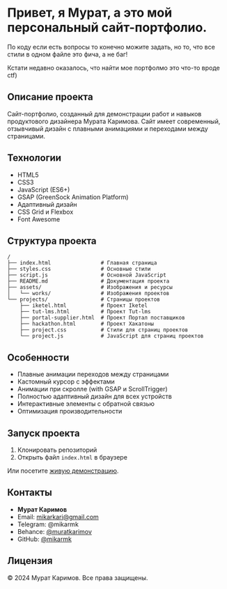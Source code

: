 # Привет, я Мурат, а это мой персональный сайт-портфолио. 

По коду если есть вопросы то конечно можите задать, но то, что все стили в одном файле это фича, а не баг!

Кстати недавно оказалось, что найти мое портфолмо это что-то вроде ctf)

## Описание проекта

Сайт-портфолио, созданный для демонстрации работ и навыков продуктового дизайнера Мурата Каримова. Сайт имеет современный, отзывчивый дизайн с плавными анимациями и переходами между страницами.

## Технологии

- HTML5
- CSS3
- JavaScript (ES6+)
- GSAP (GreenSock Animation Platform)
- Адаптивный дизайн
- CSS Grid и Flexbox
- Font Awesome

## Структура проекта
```
/
├── index.html                # Главная страница
├── styles.css                # Основные стили
├── script.js                 # Основной JavaScript
├── README.md                 # Документация проекта
├── assets/                   # Изображения и ресурсы
│   └── works/                # Изображения проектов
└── projects/                 # Страницы проектов
    ├── iketel.html           # Проект Iketel
    ├── tut-lms.html          # Проект Tut-lms
    ├── portal-supplier.html  # Проект Портал поставщиков
    ├── hackathon.html        # Проект Хакатоны
    ├── project.css           # Стили для страниц проектов
    └── project.js            # JavaScript для страниц проектов
```

## Особенности

- Плавные анимации переходов между страницами
- Кастомный курсор с эффектами
- Анимации при скролле (with GSAP и ScrollTrigger)
- Полностью адаптивный дизайн для всех устройств
- Интерактивные элементы с обратной связью
- Оптимизация производительности

## Запуск проекта

1. Клонировать репозиторий
2. Открыть файл `index.html` в браузере

Или посетите [живую демонстрацию](https://mikarmk.github.io/muratpfshow.github.io/).

## Контакты

- **Мурат Каримов**
- Email: mikarkari@gmail.com
- Telegram: @mikarmk
- Behance: [@muratkarimov](https://www.behance.net/muratkarimov)
- GitHub: [@mikarmk](https://github.com/mikarmk)

## Лицензия

© 2024 Мурат Каримов. Все права защищены. 
